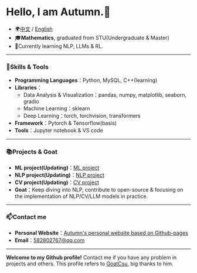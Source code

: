 # Hello, I am Autumn.👋
- 🌍[中文](https://github.com/AuTuMnnn458/AuTuMnnn458/blob/main/Mybio-zh.md) / [English](https://github.com/AuTuMnnn458/AuTuMnnn458/blob/main/Mybio-en.md)
- 🎓**Mathematics**, graduated from STU(Undergraduate & Master)
- 🌱Currently learning NLP, LLMs & RL.


---

### 🔨**Skills & Tools**
- **Programming Languages**：Python, MySQL, C++(learning)
- **Libraries**：
	- Data Analysis & Visualization：pandas, numpy, matplotlib, seaborn, gradio
	- Machine Learning：sklearn
	- Deep Learning：torch, torchvision, transformers 
- **Framework**：Pytorch & Tensorflow(basis)
- **Tools**：Jupyter notebook & VS code

---

### 📚**Projects & Goat**
- **ML project(Updating)**：[ML project](https://github.com/AuTuMnnn458/Machine_Learning_project)
- **NLP project(Updating)**：[NLP project](https://github.com/AuTuMnnn458/NLP_project)
- **CV project(Updating)**：[CV project](https://github.com/AuTuMnnn458/CV_project)
- **Goat**：Keep diving into NLP, contribute to open-source & focusing on the implementation of NLP/CV/LLM models in practice.
---

### 📫**Contact me**
- **Personal Website**：[Autumn's personal website based on Github-pages](https://autumnnn458.github.io/)
- **Email**：[582802767@qq.com](582802767@qq.com)

---

**Welcome to my Github profile!** Contact me if you have any problem in projects and others. This profile refers to [GoatCsu](https://github.com/GoatCsu), big thanks to him.
